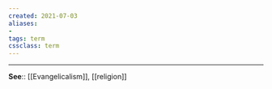 ```yaml
---
created: 2021-07-03
aliases:
- 
tags: term
cssclass: term
---
```


---


**See**:: [[Evangelicalism]], [[religion]]